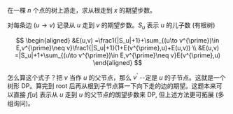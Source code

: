在一棵 $n$ 个点的树上游走，求从根走到 $x$ 的期望步数。 

对每条边 $(u\to v)$ 记录从 $u$ 走到 $v$ 的期望步数。$S_u$ 表示 $u$ 的儿子数 (有根树)

$$
\begin{aligned}
&E(u,v) =\frac1{|S_u|+1}+\sum_{(u\to v^{\prime})\in E,v^{\prime}\neq v}\frac1{|S_u|+1}(1+E(v^{\prime},u)+E(u,v)) \\
&E(u,v) =|S_u|+1+\sum_{(u\to v^{\prime})\in E,v^{\prime}\neq v}E(v^{\prime},u) 
\end{aligned}
$$

怎么算这个式子？把 $v$ 当作 $u$ 的父节点，那么 $v^{\prime}$ --定是 $u$ 的子节点。这就是一个树形 DP。算完到 root 后再从根到子节点算一下向下走的边的期望。这题本来可以直接 $f[u]$ 表示从 $u$ 走到 $u$ 的父节点的朗望步数来 DP, 但上述方法更可拓展 (多组询问)。

